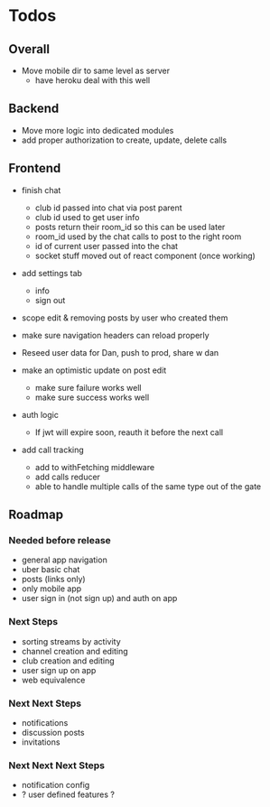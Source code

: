 # Todos

## Overall

- Move mobile dir to same level as server
  - have heroku deal with this well

## Backend

- Move more logic into dedicated modules
- add proper authorization to create, update, delete calls

## Frontend

- finish chat
  - club id passed into chat via post parent
  - club id used to get user info
  - posts return their room_id so this can be used later
  - room_id used by the chat calls to post to the right room
  - id of current user passed into the chat
  - socket stuff moved out of react component (once working)

- add settings tab
  - info
  - sign out

- scope edit & removing posts by user who
  created them

- make sure navigation headers can
  reload properly

- Reseed user data for Dan, push to prod, share w dan

- make an optimistic update on post edit
  - make sure failure works well
  - make sure success works well

- auth logic
  - If jwt will expire soon, reauth it before the next call

- add call tracking
  - add to withFetching middleware
  - add calls reducer
  - able to handle multiple calls of the same type
    out of the gate

## Roadmap

### Needed before release

- general app navigation
- uber basic chat
- posts (links only)
- only mobile app
- user sign in (not sign up) and auth on app

### Next Steps

- sorting streams by activity
- channel creation and editing
- club creation and editing
- user sign up on app
- web equivalence

### Next Next Steps

- notifications
- discussion posts
- invitations

### Next Next Next Steps

- notification config
- ? user defined features ?
